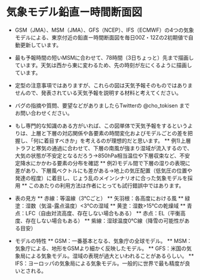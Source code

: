 # 気象モデル鉛直ー時間断面図
* GSM（JMA）、MSM（JMA）、GFS（NCEP）、IFS（ECMWF）の4つの気象モデルによる、東京付近の鉛直ー時間断面図を毎日00Z・12Zの2初期値で自動更新しています。
* 最も予報時間の短いMSMに合わせて、78時間（3日ちょっと）先まで描画しています。天気は西から東に変わるため、先の時刻が左にくるように描画しています。
* 定型の注意事項ではありますが、これらの図は天気予報そのものではありませんので、発表されている天気予報を説明する材料と考えてください。
* バグの指摘や質問、要望などがありましたらTwitterの @cho_tokisen までお問い合わせください。

* もし専門的な知識のある方がいれば、この図単体で天気予報をするというよりは、上層と下層の対応関係や各要素の時間変化およびモデルごとの差を把握し、「何に着目すべきか」を考えるのが理想的だと思います。
** 例1)上層トラフと寒気の通過に合わせて、下層の南風が強まり湿域が流入するので、大気の状態が不安定となるだろう→850hPa相当温位や下層収束など、不安定降水にかかわる要素の分布を確認
** 例2)モデル間で下層の湿りの表現に差があり、下層風ベクトルにも差がある→地上の気圧配置（低気圧の位置や発達の程度）に着目し、じょう乱のメインシナリオに合った気象モデルを採用
** このあたりの利用方法は作者にとっても試行錯誤中ではあります。

* 表の見方
** 赤線：等温線（3℃ごと）
** 矢羽根：各高度における風
** 緑塗：湿数（気温-露点温度）<3℃の湿域
** 黄塗：湿数>15℃の乾燥域
** 青点：LFC（自由対流高度、存在しない場合もある）
** 赤点：EL（平衡高度、存在しない場合もある）
** 紫線：湿球温度0℃線（降雪の可能性がある目安）

* モデルの特性
** GSM：一番基本となる、気象庁の全球モデル。
** MSM：気象庁による、地形をGSMより細かく反映したモデル。
** GFS：米国の気象局による気象モデル。湿域の表現が過大といわれることがあるらしい。
** IFS：ヨーロッパの気象局による気象モデル。一般的に世界で最も精度が良いとされる。
